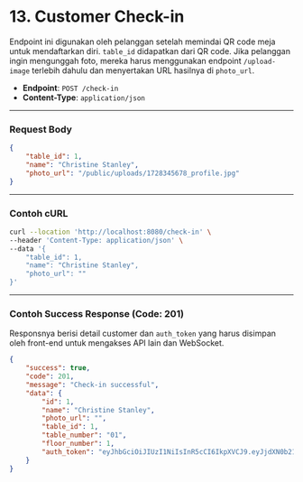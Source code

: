 # 13. Customer Check-in

Endpoint ini digunakan oleh pelanggan setelah memindai QR code meja untuk mendaftarkan diri. `table_id` didapatkan dari QR code. Jika pelanggan ingin mengunggah foto, mereka harus menggunakan endpoint `/upload-image` terlebih dahulu dan menyertakan URL hasilnya di `photo_url`.

- **Endpoint**: `POST /check-in`
- **Content-Type**: `application/json`

---

### Request Body

```json
{
    "table_id": 1,
    "name": "Christine Stanley",
    "photo_url": "/public/uploads/1728345678_profile.jpg"
}
```

---

### Contoh cURL

```sh
curl --location 'http://localhost:8080/check-in' \
--header 'Content-Type: application/json' \
--data '{
    "table_id": 1,
    "name": "Christine Stanley",
    "photo_url": ""
}'
```

---

### Contoh Success Response (Code: 201)

Responsnya berisi detail customer dan `auth_token` yang harus disimpan oleh front-end untuk mengakses API lain dan WebSocket.

```json
{
    "success": true,
    "code": 201,
    "message": "Check-in successful",
    "data": {
        "id": 1,
        "name": "Christine Stanley",
        "photo_url": "",
        "table_id": 1,
        "table_number": "01",
        "floor_number": 1,
        "auth_token": "eyJhbGciOiJIUzI1NiIsInR5cCI6IkpXVCJ9.eyJjdXN0b21lcl9pZCI6MSwiZXhwIjoxNzI4MjgwNzgwLCJuYW1lIjoiQ2hyaXN0aW5lIFN0YW5sZXkiLCJ0YWJsZV9pZCI6MX0.some_signature"
    }
}
```